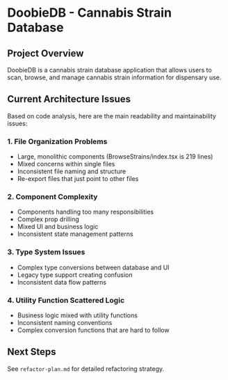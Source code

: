 
# DoobieDB - Cannabis Strain Database

## Project Overview
DoobieDB is a cannabis strain database application that allows users to scan, browse, and manage cannabis strain information for dispensary use.

## Current Architecture Issues
Based on code analysis, here are the main readability and maintainability issues:

### 1. **File Organization Problems**
- Large, monolithic components (BrowseStrains/index.tsx is 219 lines)
- Mixed concerns within single files
- Inconsistent file naming and structure
- Re-export files that just point to other files

### 2. **Component Complexity**
- Components handling too many responsibilities
- Complex prop drilling
- Mixed UI and business logic
- Inconsistent state management patterns

### 3. **Type System Issues**
- Complex type conversions between database and UI
- Legacy type support creating confusion
- Inconsistent data flow patterns

### 4. **Utility Function Scattered Logic**
- Business logic mixed with utility functions
- Inconsistent naming conventions
- Complex conversion functions that are hard to follow

## Next Steps
See `refactor-plan.md` for detailed refactoring strategy.
